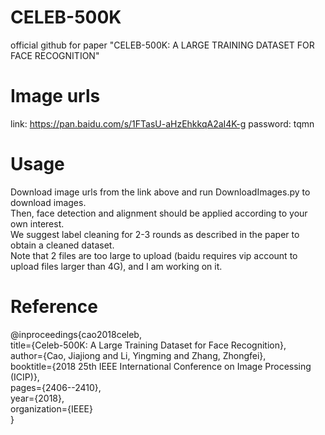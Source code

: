 # CELEB-500K
official github for paper "CELEB-500K: A LARGE TRAINING DATASET FOR FACE RECOGNITION"
# Image urls
link: https://pan.baidu.com/s/1FTasU-aHzEhkkqA2aI4K-g password: tqmn    
# Usage
Download image urls from the link above and run DownloadImages.py to download images.  
Then, face detection and alignment should be applied according to your own interest.  
We suggest label cleaning for 2-3 rounds as described in the paper to obtain a cleaned dataset.  
Note that 2 files are too large to upload (baidu requires vip account to upload files larger than 4G), and I am working on it.  
# Reference
@inproceedings{cao2018celeb,  
  title={Celeb-500K: A Large Training Dataset for Face Recognition},  
  author={Cao, Jiajiong and Li, Yingming and Zhang, Zhongfei},  
  booktitle={2018 25th IEEE International Conference on Image Processing (ICIP)},  
  pages={2406--2410},  
  year={2018},  
  organization={IEEE}  
}
